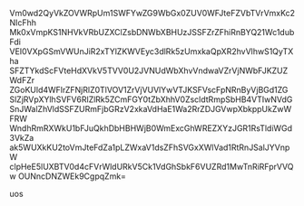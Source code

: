 Vm0wd2QyVkZOVWRpUm1SWFYwZG9WbGx0ZUV0WFJteFZVbTVrVmxKc2NIcFhh
Mk0xVmpKS1NHVkVRbUZXClZsbDNWbXBHUzJSSFZrZFhiRnBYQ21Wc1dubFdi
VEI0VXpGSmVWUnJiR2xTYlZKWVEyc3dlRk5zUmxkaQpXR2hvVlhwS1QyTXha
SFZTYkdScFVteHdXVkV5TVV0U2JVNUdWbXhvVndwaVZrVjNWbFJKZUZWdFZr
ZGoKUld4WFlrZFNjRlZ0TlVOV1ZrVjVUVlYwVTJKSFVscFpNRnByVjBGd1ZG
SlZjRVpXYlhSVFV6RlZlRk5ZCmFGY0tZbXhhV0ZscldtRmpSbHB4VTIwNVdG
SnJWalZhVldSSFZURmFjbGRzV2xkaVdHaE1Wa2RrZDJGVwpXbkppUkZwWFRW
WndhRmRXWkU1bFJuQkhDbHBHWjB0WmExcGhWREZXYzJGR1RsTldiWGd3VkZa
ak5WUXkKU2toVmJteFdZa1pLZWxaV1dsZFhSVGxXWlVad1RtRnJSalJYVnpW
clpHeE5lUXBTV0d4cFVrWldURkV5Ck1VdGhSbkF6VUZRd1MwTnRiRFprVVQw
OUNncDNZWEk9CgpqZmk=

uos